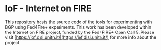 # IoF - Internet on FIRE

This repository hosts the source code of the tools for experimenting with BGP using Fed4Fire+ experiments.
This work has been developed within the Internet on FIRE project, funded by the Fed4FIRE+ Open Call 5.
Please visit [https://iof.disi.unitn.it/](https://iof.disi.unitn.it/) for more info about the project.
